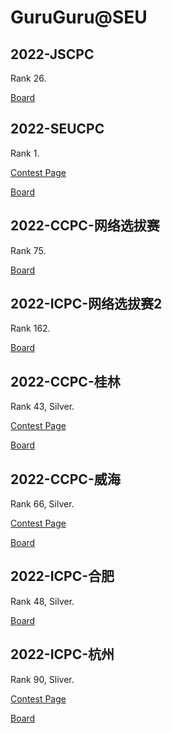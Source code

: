 # GuruGuru\@SEU

## 2022-JSCPC

Rank 26.

[Board](https://board.xcpcio.com/provincial-contest/2022/jiangsu)

## 2022-SEUCPC

Rank 1.

[Contest Page](https://oje.seucpc.club/contest/49)

[Board](https://oje.seucpc.club/contest/49/ranklist)


## 2022-CCPC-网络选拔赛

Rank 75.

[Board](https://board.xcpcio.com/ccpc/8th/online-qualification)

## 2022-ICPC-网络选拔赛2

Rank 162.

[Board](https://board.xcpcio.com/icpc/47th/online-qualification-2)

## 2022-CCPC-桂林

Rank 43, Silver.

[Contest Page](https://codeforces.com/gym/104008)

[Board](https://board.xcpcio.com/ccpc/8th/guilin)

## 2022-CCPC-威海

Rank 66, Silver.

[Contest Page](https://codeforces.com/gym/104023)

[Board](https://board.xcpcio.com/ccpc/8th/weihai)

## 2022-ICPC-合肥

Rank 48, Silver.

[Board](https://board.xcpcio.com/icpc/47th/hefei)

## 2022-ICPC-杭州

Rank 90, Sliver.

[Contest Page](https://codeforces.com/gym/104090)

[Board](https://board.xcpcio.com/icpc/47th/hangzhou)